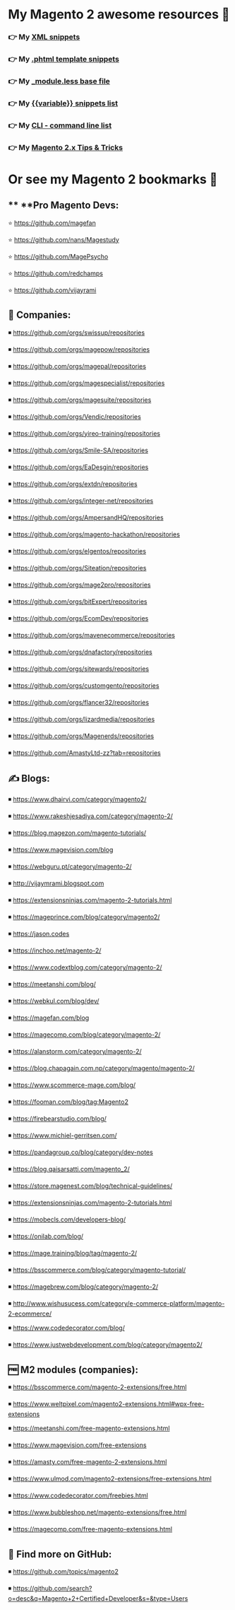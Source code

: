# My Magento 2 awesome resources :star_struck:

### :point_right: My [XML snippets](https://github.com/jq91/magento2-handy-snippets/blob/master/xml.md)
### :point_right: My [.phtml template snippets](https://github.com/jq91/magento2-handy-snippets/blob/master/phtml.md)
### :point_right: My [_module.less base file](https://github.com/jq91/magento2-handy-snippets/blob/master/_module.less)
### :point_right: My [{{variable}} snippets list](https://github.com/jq91/magento2-handy-snippets/blob/master/curly-braces-variable.md)
### :point_right: My [CLI - command line list](https://github.com/jq91/magento2-handy-snippets/blob/master/CLI-commands.md)
### :point_right: My [Magento 2.x Tips & Tricks](https://github.com/jq91/magento2-handy-snippets/blob/master/tips%26tricks.md)

# Or see my Magento 2 bookmarks :star_struck:

## ** **Pro Magento Devs:

:star: https://github.com/magefan

:star: https://github.com/nans/Magestudy

:star: https://github.com/MagePsycho

:star: https://github.com/redchamps

:star: https://github.com/vijayrami

## :office: Companies:

:black_medium_small_square: https://github.com/orgs/swissup/repositories

:black_medium_small_square: https://github.com/orgs/magepow/repositories

:black_medium_small_square: https://github.com/orgs/magepal/repositories

:black_medium_small_square: https://github.com/orgs/magespecialist/repositories

:black_medium_small_square: https://github.com/orgs/magesuite/repositories

:black_medium_small_square: https://github.com/orgs/Vendic/repositories

:black_medium_small_square: https://github.com/orgs/yireo-training/repositories

:black_medium_small_square: https://github.com/orgs/Smile-SA/repositories

:black_medium_small_square: https://github.com/orgs/EaDesgin/repositories

:black_medium_small_square: https://github.com/orgs/extdn/repositories

:black_medium_small_square: https://github.com/orgs/integer-net/repositories

:black_medium_small_square: https://github.com/orgs/AmpersandHQ/repositories

:black_medium_small_square: https://github.com/orgs/magento-hackathon/repositories

:black_medium_small_square: https://github.com/orgs/elgentos/repositories

:black_medium_small_square: https://github.com/orgs/Siteation/repositories

:black_medium_small_square: https://github.com/orgs/mage2pro/repositories

:black_medium_small_square: https://github.com/orgs/bitExpert/repositories

:black_medium_small_square: https://github.com/orgs/EcomDev/repositories

:black_medium_small_square: https://github.com/orgs/mavenecommerce/repositories

:black_medium_small_square: https://github.com/orgs/dnafactory/repositories

:black_medium_small_square: https://github.com/orgs/sitewards/repositories

:black_medium_small_square: https://github.com/orgs/customgento/repositories

:black_medium_small_square: https://github.com/orgs/flancer32/repositories

:black_medium_small_square: https://github.com/orgs/lizardmedia/repositories

:black_medium_small_square: https://github.com/orgs/Magenerds/repositories

:black_medium_small_square: https://github.com/AmastyLtd-zz?tab=repositories


## :writing_hand:	 Blogs:

:black_medium_small_square: https://www.dhairvi.com/category/magento2/

:black_medium_small_square: https://www.rakeshjesadiya.com/category/magento-2/

:black_medium_small_square: https://blog.magezon.com/magento-tutorials/

:black_medium_small_square: https://www.magevision.com/blog

:black_medium_small_square: https://webguru.pt/category/magento-2/

:black_medium_small_square: http://vijaymrami.blogspot.com

:black_medium_small_square: https://extensionsninjas.com/magento-2-tutorials.html

:black_medium_small_square: https://mageprince.com/blog/category/magento2/

:black_medium_small_square: https://jason.codes

:black_medium_small_square: https://inchoo.net/magento-2/

:black_medium_small_square: https://www.codextblog.com/category/magento-2/

:black_medium_small_square: https://meetanshi.com/blog/

:black_medium_small_square: https://webkul.com/blog/dev/

:black_medium_small_square: https://magefan.com/blog

:black_medium_small_square: https://magecomp.com/blog/category/magento-2/

:black_medium_small_square: https://alanstorm.com/category/magento-2/

:black_medium_small_square: https://blog.chapagain.com.np/category/magento/magento-2/

:black_medium_small_square: https://www.scommerce-mage.com/blog/

:black_medium_small_square: https://fooman.com/blog/tag:Magento2

:black_medium_small_square: https://firebearstudio.com/blog/

:black_medium_small_square: https://www.michiel-gerritsen.com/

:black_medium_small_square: https://pandagroup.co/blog/category/dev-notes

:black_medium_small_square: https://blog.qaisarsatti.com/magento_2/

:black_medium_small_square: https://store.magenest.com/blog/technical-guidelines/

:black_medium_small_square: https://extensionsninjas.com/magento-2-tutorials.html

:black_medium_small_square: https://mobecls.com/developers-blog/

:black_medium_small_square: https://onilab.com/blog/

:black_medium_small_square: https://mage.training/blog/tag/magento-2/

:black_medium_small_square: https://bsscommerce.com/blog/category/magento-tutorial/

:black_medium_small_square: https://magebrew.com/blog/category/magento-2/

:black_medium_small_square: http://www.wishusucess.com/category/e-commerce-platform/magento-2-ecommerce/

:black_medium_small_square: https://www.codedecorator.com/blog/

:black_medium_small_square: https://www.justwebdevelopment.com/blog/category/magento2/


## :free:	M2 modules (companies):

:black_medium_small_square: https://bsscommerce.com/magento-2-extensions/free.html

:black_medium_small_square: https://www.weltpixel.com/magento2-extensions.html#wpx-free-extensions

:black_medium_small_square: https://meetanshi.com/free-magento-extensions.html

:black_medium_small_square: https://www.magevision.com/free-extensions

:black_medium_small_square: https://amasty.com/free-magento-2-extensions.html

:black_medium_small_square: https://www.ulmod.com/magento2-extensions/free-extensions.html

:black_medium_small_square: https://www.codedecorator.com/freebies.html

:black_medium_small_square: https://www.bubbleshop.net/magento-extensions/free.html

:black_medium_small_square: https://magecomp.com/free-magento-extensions.html


## :rocket: Find more on GitHub:
:black_medium_small_square: https://github.com/topics/magento2

:black_medium_small_square: https://github.com/search?o=desc&q=Magento+2+Certified+Developer&s=&type=Users
